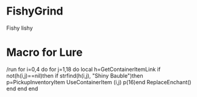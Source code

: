 # FishyGrind
Fishy lishy

# Macro for Lure
/run for i=0,4 do for j=1,18 do local h=GetContainerItemLink if not(h(i,j)==nil)then if strfind(h(i,j), "Shiny Bauble")then p=PickupInventoryItem UseContainerItem (i,j) p(16)end ReplaceEnchant() end end end
